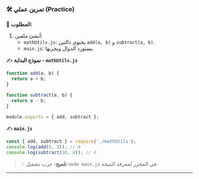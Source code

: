 ### 🛠️ تمرين عملي (Practice)

🧩 **المطلوب:**
1.  أنشئ ملفين:
    * `mathUtils.js`: يحتوي دالتين `add(a, b)` و `subtract(a, b)`.
    * `main.js`: يستورد الدوال ويجربها.

✍️ **نموذج البداية - `mathUtils.js`**
```javascript
function add(a, b) {
  return a + b;
}

function subtract(a, b) {
  return a - b;
}

module.exports = { add, subtract };
```

✍️ **`main.js`**
```javascript
const { add, subtract } = require('./mathUtils');
console.log(add(5, 3)); // 8
console.log(subtract(10, 4)); // 6
```
> 💡 **تلميح:** جرب تشغيل `node main.js` في المحرر لمعرفة النتيجة.

---
